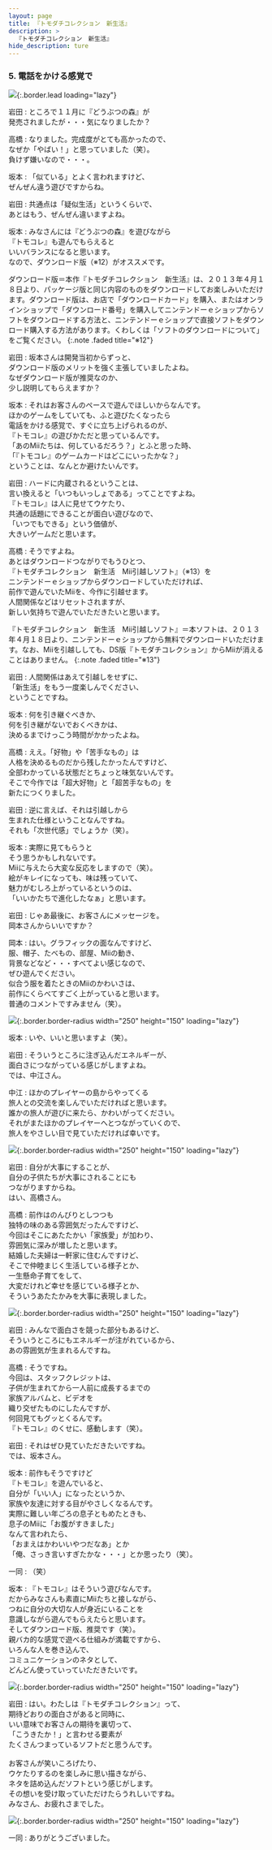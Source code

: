 ```yaml
---
layout: page
title: 『トモダチコレクション　新生活』
description: >
  『トモダチコレクション　新生活』
hide_description: ture
---
```


### 5. 電話をかける感覚で

![](/interviews/jp/3ds/ec6j/vol1/img/mainvisual5.jpg){:.border.lead loading="lazy"}

岩田
: ところで１１月に『どうぶつの森』が<br>発売されましたが・・・気になりましたか？ 

高橋
: なりました。完成度がとても高かったので、<br>なぜか「やばい！」と思っていました（笑）。<br>負けず嫌いなので・・・。

坂本
: 「似ている」とよく言われますけど、<br>ぜんぜん違う遊びですからね。

岩田
: 共通点は「疑似生活」というくらいで、<br>あとはもう、ぜんぜん違いますよね。

坂本
: みなさんには『どうぶつの森』を遊びながら<br>『トモコレ』も遊んでもらえると<br>いいバランスになると思います。<br>なので、ダウンロード版（※12）がオススメです。


ダウンロード版＝本作『トモダチコレクション　新生活』は、２０１３年４月１８日より、パッケージ版と同じ内容のものをダウンロードしてお楽しみいただけます。ダウンロード版は、お店で「ダウンロードカード」を購入、またはオンラインショップで「ダウンロード番号」を購入してニンテンドーｅショップからソフトをダウンロードする方法と、ニンテンドーｅショップで直接ソフトをダウンロード購入する方法があります。くわしくは「ソフトのダウンロードについて」をご覧ください。
{:.note .faded title="※12"}

岩田
: 坂本さんは開発当初からずっと、<br>ダウンロード版のメリットを強く主張していましたよね。<br>なぜダウンロード版が推奨なのか、<br>少し説明してもらえますか？

坂本
: それはお客さんのペースで遊んでほしいからなんです。<br>ほかのゲームをしていても、ふと遊びたくなったら<br>電話をかける感覚で、すぐに立ち上げられるのが、<br>『トモコレ』の遊びかただと思っているんです。<br>「あのMiiたちは、何しているだろう？」とふと思った時、<br>「『トモコレ』のゲームカードはどこにいったかな？」<br>ということは、なんとか避けたいんです。

岩田
: ハードに内蔵されるということは、<br>言い換えると「いつもいっしょである」ってことですよね。<br>『トモコレ』は人に見せてウケたり、<br>共通の話題にできることが面白い遊びなので、<br>「いつでもできる」という価値が、<br>大きいゲームだと思います。

高橋
: そうですよね。<br>あとはダウンロードつながりでもうひとつ、<br>『トモダチコレクション　新生活　Mii引越しソフト』（※13）を<br>ニンテンドーｅショップからダウンロードしていただければ、<br>前作で遊んでいたMiiを、今作に引越せます。<br>人間関係などはリセットされますが、<br>新しい気持ちで遊んでいただきたいと思います。


『トモダチコレクション　新生活　Mii引越しソフト』＝本ソフトは、２０１３年４月１８日より、ニンテンドーｅショップから無料でダウンロードいただけます。なお、Miiを引越ししても、DS版『トモダチコレクション』からMiiが消えることはありません。
{:.note .faded title="※13"}

岩田
: 人間関係はあえて引越しをせずに、<br>「新生活」をもう一度楽しんでください、<br>ということですね。

坂本
: 何を引き継ぐべきか、<br>何を引き継がないでおくべきかは、<br>決めるまでけっこう時間がかかったよね。

高橋
: ええ。「好物」や「苦手なもの」は<br>人格を決めるものだから残したかったんですけど、<br>全部わかっている状態だとちょっと味気ないんです。<br>そこで今作では「超大好物」と「超苦手なもの」を<br>新たにつくりました。

岩田
: 逆に言えば、それは引越しから<br>生まれた仕様ということなんですね。<br>それも「次世代感」でしょうか（笑）。

坂本
: 実際に見てもらうと<br>そう思うかもしれないです。<br>Miiに与えたら大変な反応をしますので（笑）。<br>絵がキレイになっても、味は残っていて、<br>魅力がむしろ上がっているというのは、<br>「いいかたちで進化したなぁ」と思います。

岩田
: じゃあ最後に、お客さんにメッセージを。<br>岡本さんからいいですか？

岡本
: はい。グラフィックの面なんですけど、<br>服、帽子、たべもの、部屋、Miiの動き、<br>背景などなど・・・すべてよい感じなので、<br>ぜひ遊んでください。<br>似合う服を着たときのMiiのかわいさは、<br>前作にくらべてすごく上がっていると思います。<br>普通のコメントですみません（笑）。

![](/interviews/jp/3ds/ec6j/vol1/img/photo13.jpg){:.border.border-radius width="250" height="150"  loading="lazy"}

坂本
: いや、いいと思いますよ（笑）。

岩田
: そういうところに注ぎ込んだエネルギーが、<br>面白さにつながっている感じがしますよね。<br>では、中江さん。

中江
: ほかのプレイヤーの島からやってくる<br>旅人との交流を楽しんでいただければと思います。<br>誰かの旅人が遊びに来たら、かわいがってください。<br>それがまたほかのプレイヤーへとつながっていくので、<br>旅人をやさしい目で見ていただければ幸いです。

![](/interviews/jp/3ds/ec6j/vol1/img/photo14.jpg){:.border.border-radius width="250" height="150"  loading="lazy"}

岩田
: 自分が大事にすることが、<br>自分の子供たちが大事にされることにも<br>つながりますからね。<br>はい、高橋さん。

高橋
: 前作はのんびりとしつつも<br>独特の味のある雰囲気だったんですけど、<br>今回はそこにあたたかい「家族愛」が加わり、<br>雰囲気に深みが増したと思います。<br>結婚した夫婦は一軒家に住むんですけど、<br>そこで仲睦まじく生活している様子とか、<br>一生懸命子育てをして、<br>大変だけれど幸せを感じている様子とか、<br>そういうあたたかみを大事に表現しました。

![](/interviews/jp/3ds/ec6j/vol1/img/photo15.jpg){:.border.border-radius width="250" height="150"  loading="lazy"}

岩田
: みんなで面白さを競った部分もあるけど、<br>そういうところにもエネルギーが注がれているから、<br>あの雰囲気が生まれるんですね。

高橋
: そうですね。<br>今回は、スタッフクレジットは、<br>子供が生まれてから一人前に成長するまでの<br>家族アルバムと、ビデオを<br>織り交ぜたものにしたんですが、<br>何回見てもグッとくるんです。<br>『トモコレ』のくせに、感動します（笑）。

岩田
: それはぜひ見ていただきたいですね。<br>では、坂本さん。

坂本
: 前作もそうですけど<br>『トモコレ』を遊んでいると、<br>自分が「いい人」になったというか、<br>家族や友達に対する目がやさしくなるんです。<br>実際に難しい年ごろの息子ともめたときも、<br>息子のMiiに「お腹がすきました」<br>なんて言われたら、<br>「おまえはかわいいやつだなあ」とか<br>「俺、さっき言いすぎたかな・・・」とか思ったり（笑）。

一同
: （笑）

坂本
: 『トモコレ』はそういう遊びなんです。<br>だからみなさんも素直にMiiたちと接しながら、<br>つねに自分の大切な人が身近にいることを<br>意識しながら遊んでもらえたらと思います。<br>そしてダウンロード版、推奨です（笑）。<br>親バカ的な感覚で遊べる仕組みが満載ですから、<br>いろんな人を巻き込んで、<br>コミュニケーションのネタとして、<br>どんどん使っていっていただきたいです。

![](/interviews/jp/3ds/ec6j/vol1/img/photo16.jpg){:.border.border-radius width="250" height="150"  loading="lazy"}

岩田
: はい。わたしは『トモダチコレクション』って、<br>期待どおりの面白さがあると同時に、<br>いい意味でお客さんの期待を裏切って、<br>「こうきたか！」と言わせる要素が<br>たくさんつまっているソフトだと思うんです。<br><br>お客さんが笑いころげたり、<br>ウケたりするのを楽しみに思い描きながら、<br>ネタを詰め込んだソフトという感じがします。<br>その想いを受け取っていただけたらうれしいですね。<br>みなさん、お疲れさまでした。

![](/interviews/jp/3ds/ec6j/vol1/img/photo17.jpg){:.border.border-radius width="250" height="150"  loading="lazy"}

一同
: ありがとうございました。
